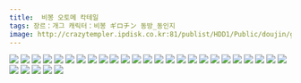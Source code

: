 ```yaml
---
title:  비봉 오토메 칵테일
tags: 장르：개그 캐릭터：비봉 ギロチン 동방_동인지
image: http://crazytempler.ipdisk.co.kr:81/publist/HDD1/Public/doujin/ghap/5736/001.jpg
---
```

<img src="http://crazytempler.ipdisk.co.kr:81/publist/HDD1/Public/doujin/ghap/5736/001.jpg">
<img src="http://crazytempler.ipdisk.co.kr:81/publist/HDD1/Public/doujin/ghap/5736/002.jpg">
<img src="http://crazytempler.ipdisk.co.kr:81/publist/HDD1/Public/doujin/ghap/5736/003.jpg">
<img src="http://crazytempler.ipdisk.co.kr:81/publist/HDD1/Public/doujin/ghap/5736/004.jpg">
<img src="http://crazytempler.ipdisk.co.kr:81/publist/HDD1/Public/doujin/ghap/5736/005.jpg">
<img src="http://crazytempler.ipdisk.co.kr:81/publist/HDD1/Public/doujin/ghap/5736/006.jpg">
<img src="http://crazytempler.ipdisk.co.kr:81/publist/HDD1/Public/doujin/ghap/5736/007.jpg">
<img src="http://crazytempler.ipdisk.co.kr:81/publist/HDD1/Public/doujin/ghap/5736/008.jpg">
<img src="http://crazytempler.ipdisk.co.kr:81/publist/HDD1/Public/doujin/ghap/5736/009.jpg">
<img src="http://crazytempler.ipdisk.co.kr:81/publist/HDD1/Public/doujin/ghap/5736/010.jpg">
<img src="http://crazytempler.ipdisk.co.kr:81/publist/HDD1/Public/doujin/ghap/5736/011.jpg">
<img src="http://crazytempler.ipdisk.co.kr:81/publist/HDD1/Public/doujin/ghap/5736/012.jpg">
<img src="http://crazytempler.ipdisk.co.kr:81/publist/HDD1/Public/doujin/ghap/5736/013.jpg">
<img src="http://crazytempler.ipdisk.co.kr:81/publist/HDD1/Public/doujin/ghap/5736/014.jpg">
<img src="http://crazytempler.ipdisk.co.kr:81/publist/HDD1/Public/doujin/ghap/5736/015.jpg">
<img src="http://crazytempler.ipdisk.co.kr:81/publist/HDD1/Public/doujin/ghap/5736/016.jpg">
<img src="http://crazytempler.ipdisk.co.kr:81/publist/HDD1/Public/doujin/ghap/5736/017.jpg">
<img src="http://crazytempler.ipdisk.co.kr:81/publist/HDD1/Public/doujin/ghap/5736/018.jpg">
<img src="http://crazytempler.ipdisk.co.kr:81/publist/HDD1/Public/doujin/ghap/5736/019.jpg">
<img src="http://crazytempler.ipdisk.co.kr:81/publist/HDD1/Public/doujin/ghap/5736/020.jpg">
<img src="http://crazytempler.ipdisk.co.kr:81/publist/HDD1/Public/doujin/ghap/5736/021.jpg">
<img src="http://crazytempler.ipdisk.co.kr:81/publist/HDD1/Public/doujin/ghap/5736/022.jpg">
<img src="http://crazytempler.ipdisk.co.kr:81/publist/HDD1/Public/doujin/ghap/5736/023.jpg">
<img src="http://crazytempler.ipdisk.co.kr:81/publist/HDD1/Public/doujin/ghap/5736/024.jpg">
<img src="http://crazytempler.ipdisk.co.kr:81/publist/HDD1/Public/doujin/ghap/5736/025.jpg">
<img src="http://crazytempler.ipdisk.co.kr:81/publist/HDD1/Public/doujin/ghap/5736/026.jpg">
<img src="http://crazytempler.ipdisk.co.kr:81/publist/HDD1/Public/doujin/ghap/5736/027.jpg">
<img src="http://crazytempler.ipdisk.co.kr:81/publist/HDD1/Public/doujin/ghap/5736/028.jpg">
<img src="http://crazytempler.ipdisk.co.kr:81/publist/HDD1/Public/doujin/ghap/5736/029.jpg">
<img src="http://crazytempler.ipdisk.co.kr:81/publist/HDD1/Public/doujin/ghap/5736/030.jpg">
